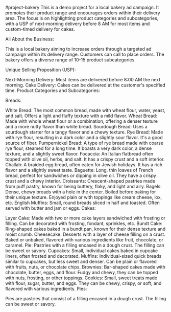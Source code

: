 #project-bakery
This is a demo project for a local bakery ad campaign. It promotes their product range and encourages orders within their delivery area. The focus is on highlighting product categories and subcategories, with a USP of next-morning delivery before 8 AM for most items and custom-timed delivery for cakes.

All About the Business:

This is a local bakery aiming to increase orders through a targeted ad campaign within its delivery range. Customers can call to place orders. The bakery offers a diverse range of 10-15 product subcategories.

Unique Selling Proposition (USP):

Next-Morning Delivery: Most items are delivered before 8:00 AM the next morning.
Cake Delivery: Cakes can be delivered at the customer's specified time.
Product Categories and Subcategories:

Breads:

White Bread: The most common bread, made with wheat flour, water, yeast, and salt. Offers a light and fluffy texture with a mild flavor.
Wheat Bread: Made with whole wheat flour or a combination, offering a denser texture and a more nutty flavor than white bread.
Sourdough Bread: Uses a sourdough starter for a tangy flavor and a chewy texture.
Rye Bread: Made with rye flour, resulting in a dark color and a slightly sour flavor. It's a good source of fiber.
Pumpernickel Bread: A type of rye bread made with coarse rye flour, steamed for a long time. It boasts a very dark color, a dense texture, and a slightly sweet flavor.
Focaccia: An Italian flatbread often topped with olive oil, herbs, and salt. It has a crispy crust and a soft interior.
Challah: A braided egg bread, often eaten for Jewish holidays. It has a rich flavor and a slightly sweet taste.
Baguette: Long, thin loaves of French bread, perfect for sandwiches or dipping in olive oil. They have a crispy crust and a chewy interior.
Croissants: Crescent-shaped pastries made from puff pastry, known for being buttery, flaky, and light and airy.
Bagels: Dense, chewy breads with a hole in the center. Boiled before baking for their unique texture. Enjoyed plain or with toppings like cream cheese, lox, etc.
English Muffins: Small, round breads sliced in half and toasted. Often served with butter and jam or eggs.
Cakes:

Layer Cake: Made with two or more cake layers sandwiched with frosting or filling. Can be decorated with frosting, fondant, sprinkles, etc.
Bundt Cake: Ring-shaped cakes baked in a bundt pan, known for their dense texture and moist crumb.
Cheesecake: Desserts with a layer of cheese filling on a crust. Baked or unbaked, flavored with various ingredients like fruit, chocolate, or caramel.
Pie: Pastries with a filling encased in a dough crust. The filling can be sweet or savory.
Cupcakes: Small, individual cakes baked in cupcake liners, often frosted and decorated.
Muffins: Individual-sized quick breads similar to cupcakes, but less sweet and denser. Can be plain or flavored with fruits, nuts, or chocolate chips.
Brownies: Bar-shaped cakes made with chocolate, butter, eggs, and flour. Fudgy and chewy, they can be topped with nuts, frosting, or other toppings.
Cookies: Small, sweet treats made with flour, sugar, butter, and eggs. They can be chewy, crispy, or soft, and flavored with various ingredients.
Pies:

Pies are pastries that consist of a filling encased in a dough crust. The filling can be sweet or savory.
